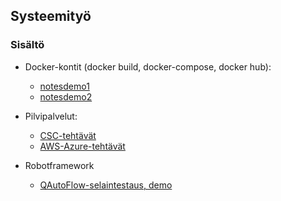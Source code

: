 ## Systeemityö


### Sisältö

- Docker-kontit (docker build, docker-compose, docker hub):
    - [notesdemo1](https://otredu.github.io/docker/notesdemo.html)
    - [notesdemo2](https://otredu.github.io/docker/notesdemofull.html)

- Pilvipalvelut:
    - [CSC-tehtävät](./cloud_harjoitukset1.html)
    - [AWS-Azure-tehtävät](./cloud_harjoitukset_azure_aws.html)

- Robotframework 
    - [QAutoFlow-selaintestaus, demo](../testaus/rpa_demo.html)
    
